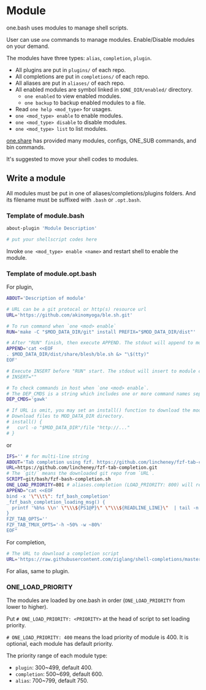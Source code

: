 # Module

one.bash uses modules to manage shell scripts.

User can use `one` commands to manage modules. Enable/Disable modules on your demand.

The modules have three types: `alias`, `completion`, `plugin`.

- All plugins are put in `plugins/` of each repo.
- All completions are put in `completions/` of each repo.
- All aliases are put in `aliases/` of each repo.
- All enabled modules are symbol linked in `$ONE_DIR/enabled/` directory.
  - `one enabled` to view enabled modules.
  - `one backup` to backup enabled modules to a file.
- Read `one help <mod_type>` for usages.
- `one <mod_type> enable` to enable modules.
- `one <mod_type> disable` to disable modules.
- `one <mod_type> list` to list modules.

[one.share][] has provided many modules, configs, ONE_SUB commands, and bin commands.

It's suggested to move your shell codes to modules.

## Write a module

All modules must be put in one of aliases/completions/plugins folders. And its filename must be suffixed with `.bash` or `.opt.bash`.

### Template of module.bash

```sh
about-plugin 'Module Description'

# put your shellscript codes here
```

Invoke `one <mod_type> enable <name>` and restart shell to enable the module.

### Template of module.opt.bash

For plugin,

```sh
ABOUT='Description of module'

# URL can be a git protocal or http(s) resource url
URL='https://github.com/akinomyoga/ble.sh.git'

# To run command when `one <mod> enable`
RUN='make -C "$MOD_DATA_DIR/git" install PREFIX="$MOD_DATA_DIR/dist"'

# After "RUN" finish, then execute APPEND. The stdout will append to module content.
APPEND='cat <<EOF
. $MOD_DATA_DIR/dist/share/blesh/ble.sh &> "\$(tty)"
EOF'

# Execute INSERT before "RUN" start. The stdout will insert to module content.
# INSERT=""

# To check commands in host when `one <mod> enable`.
# The DEP_CMDS is a string which includes one or more command names separated with spaces.
DEP_CMDS='gawk'

# If URL is omit, you may set an install() function to download the module requirements.
# Download files to MOD_DATA_DIR directory.
# install() {
#   curl -o "$MOD_DATA_DIR"/file "http://..."
# }
```

or

```sh
IFS='' # for multi-line string
ABOUT='Tab completion using fzf. https://github.com/lincheney/fzf-tab-completion'
URL=https://github.com/lincheney/fzf-tab-completion.git
# The `git/` means the downloaded git repo from `URL`.
SCRIPT=git/bash/fzf-bash-completion.sh
ONE_LOAD_PRIORITY=801 # aliases.completion (LOAD_PRIORITY: 800) will reset completion function
APPEND="cat <<EOF
bind -x '\"\\t\": fzf_bash_completion'
_fzf_bash_completion_loading_msg() {
  printf '%b%s \\n' \"\\\${PS1@P}\" \"\\\${READLINE_LINE}\"  | tail -n 1
}
FZF_TAB_OPTS=''
FZF_TAB_TMUX_OPTS='-h ~50% -w ~80%'
EOF"
```

For completion,

```sh
# The URL to download a completion script
URL='https://raw.githubusercontent.com/ziglang/shell-completions/master/_zig.bash'
```

For alias, same to plugin.

### ONE_LOAD_PRIORITY

The modules are loaded by one.bash in order (`ONE_LOAD_PRIORITY` from lower to higher).

Put `# ONE_LOAD_PRIORITY: <PRIORITY>` at the head of script to set loading priority.

`# ONE_LOAD_PRIORITY: 400` means the load priority of module is 400. It is optional, each module has default priority.

The priority range of each module type:

- `plugin`: 300~499, default 400.
- `completion`: 500~699, default 600.
- `alias`: 700~799, default 750.


<!-- links -->

[one.share]: https://github.com/one-bash/one.share

